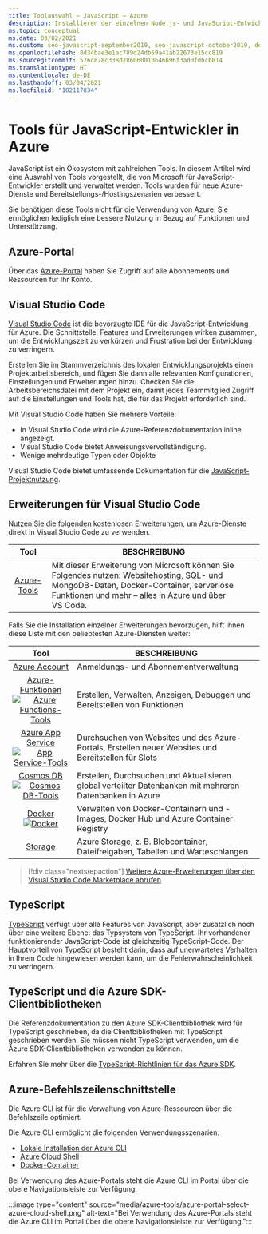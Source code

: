```yaml
---
title: Toolauswahl – JavaScript – Azure
description: Installieren der einzelnen Node.js- und JavaScript-Entwicklungstools in Azure
ms.topic: conceptual
ms.date: 03/02/2021
ms.custom: seo-javascript-september2019, seo-javascript-october2019, devx-track-js
ms.openlocfilehash: 8d34bae3e1ac789d24db59a41ab22673e15cc819
ms.sourcegitcommit: 576c878c338d286060010646b96f3ad0fdbcb814
ms.translationtype: HT
ms.contentlocale: de-DE
ms.lasthandoff: 03/04/2021
ms.locfileid: "102117834"
---
```

# <a name="tools-for-javascript-developers-on-azure"></a>Tools für JavaScript-Entwickler in Azure 

JavaScript ist ein Ökosystem mit zahlreichen Tools. In diesem Artikel wird eine Auswahl von Tools vorgestellt, die von Microsoft für JavaScript-Entwickler erstellt und verwaltet werden. Tools wurden für neue Azure-Dienste und Bereitstellungs-/Hostingszenarien verbessert. 

Sie benötigen diese Tools nicht für die Verwendung von Azure. Sie ermöglichen lediglich eine bessere Nutzung in Bezug auf Funktionen und Unterstützung. 

## <a name="azure-portal"></a>Azure-Portal

Über das [Azure-Portal](https://portal.azure.com/) haben Sie Zugriff auf alle Abonnements und Ressourcen für Ihr Konto. 

## <a name="visual-studio-code"></a>Visual Studio Code

[Visual Studio Code](https://code.visualstudio.com) ist die bevorzugte IDE für die JavaScript-Entwicklung für Azure. Die Schnittstelle, Features und Erweiterungen wirken zusammen, um die Entwicklungszeit zu verkürzen und Frustration bei der Entwicklung zu verringern. 

Erstellen Sie im Stammverzeichnis des lokalen Entwicklungsprojekts einen Projektarbeitsbereich, und fügen Sie dann alle relevanten Konfigurationen, Einstellungen und Erweiterungen hinzu. Checken Sie die Arbeitsbereichsdatei mit dem Projekt ein, damit jedes Teammitglied Zugriff auf die Einstellungen und Tools hat, die für das Projekt erforderlich sind.

Mit Visual Studio Code haben Sie mehrere Vorteile:

* In Visual Studio Code wird die Azure-Referenzdokumentation inline angezeigt.
* Visual Studio Code bietet Anweisungsvervollständigung.
* Wenige mehrdeutige Typen oder Objekte

Visual Studio Code bietet umfassende Dokumentation für die [JavaScript-Projektnutzung](https://code.visualstudio.com/docs/nodejs/working-with-javascript). 

## <a name="visual-studio-code-extensions"></a>Erweiterungen für Visual Studio Code

Nutzen Sie die folgenden kostenlosen Erweiterungen, um Azure-Dienste direkt in Visual Studio Code zu verwenden.

| Tool | BESCHREIBUNG  |
|:---------:|---------|
|[Azure-Tools](https://marketplace.visualstudio.com/items?itemName=ms-vscode.vscode-node-azure-pack)|Mit dieser Erweiterung von Microsoft können Sie Folgendes nutzen: Websitehosting, SQL- und MongoDB-Daten, Docker-Container, serverlose Funktionen und mehr – alles in Azure und über VS Code.|

Falls Sie die Installation einzelner Erweiterungen bevorzugen, hilft Ihnen diese Liste mit den beliebtesten Azure-Diensten weiter:

| Tool | BESCHREIBUNG  |
|:---------:|---------|
| [Azure Account](https://marketplace.visualstudio.com/items?itemName=ms-vscode.azure-account)| Anmeldungs- und Abonnementverwaltung|
| [Azure-Funktionen](https://marketplace.visualstudio.com/items?itemName=ms-azuretools.vscode-azurefunctions "Link zur Azure Functions-Erweiterung") <br> [![Azure Functions-Tools](media/node-azure-tools/icon-azure-functions.png)](https://marketplace.visualstudio.com/items?itemName=ms-azuretools.vscode-azurefunctions) | Erstellen, Verwalten, Anzeigen, Debuggen und Bereitstellen von Funktionen|
| [Azure App Service](https://marketplace.visualstudio.com/items?itemName=ms-azuretools.vscode-azureappservice "Link zur Azure App Service-Erweiterung") <br> [![App Service-Tools](media/node-azure-tools/icon-azure-app-service.png)](https://marketplace.visualstudio.com/items?itemName=ms-azuretools.vscode-azureappservice) | Durchsuchen von Websites und des Azure-Portals, Erstellen neuer Websites und Bereitstellen für Slots |
| [Cosmos DB](https://marketplace.visualstudio.com/items?itemName=ms-azuretools.vscode-cosmosdb "Link zur Cosmos DB-Erweiterung" )  <br> [![Cosmos DB-Tools](media/node-azure-tools/icon-cosmos-db.png)](https://marketplace.visualstudio.com/items?itemName=ms-azuretools.vscode-cosmosdb)| Erstellen, Durchsuchen und Aktualisieren global verteilter Datenbanken mit mehreren Datenbanken in Azure |
| [Docker](https://marketplace.visualstudio.com/items?itemName=formulahendry.docker-explorer)   <br> [![Docker](media/node-azure-tools/icon-docker.png)](https://marketplace.visualstudio.com/items?itemName=formulahendry.docker-explorer)| Verwalten von Docker-Containern und -Images, Docker Hub und Azure Container Registry |
|[Storage](https://marketplace.visualstudio.com/items?itemName=ms-azuretools.vscode-azurestorage)|Azure Storage, z. B. Blobcontainer, Dateifreigaben, Tabellen und Warteschlangen|

> [!div class="nextstepaction"]
> [Weitere Azure-Erweiterungen über den Visual Studio Code Marketplace abrufen](https://marketplace.visualstudio.com/search?term=azure&target=VSCode&category=All%20categories&sortBy=Relevance)


## <a name="typescript"></a>TypeScript

[TypeScript](https://www.typescriptlang.org/download) verfügt über alle Features von JavaScript, aber zusätzlich noch über eine weitere Ebene: das Typsystem von TypeScript. Ihr vorhandener funktionierender JavaScript-Code ist gleichzeitig TypeScript-Code. Der Hauptvorteil von TypeScript besteht darin, dass auf unerwartetes Verhalten in Ihrem Code hingewiesen werden kann, um die Fehlerwahrscheinlichkeit zu verringern.

## <a name="typescript-and-the-azure-sdk-client-libraries"></a>TypeScript und die Azure SDK-Clientbibliotheken

Die Referenzdokumentation zu den Azure SDK-Clientbibliothek wird für TypeScript geschrieben, da die Clientbibliotheken mit TypeScript geschrieben werden. Sie müssen nicht TypeScript verwenden, um die Azure SDK-Clientbibliotheken verwenden zu können. 

Erfahren Sie mehr über die [TypeScript-Richtlinien für das Azure SDK](https://azure.github.io/azure-sdk/typescript_introduction.html).


## <a name="azure-cli"></a>Azure-Befehlszeilenschnittstelle
Die Azure CLI ist für die Verwaltung von Azure-Ressourcen über die Befehlszeile optimiert. 

Die Azure CLI ermöglicht die folgenden Verwendungsszenarien:

* [Lokale Installation der Azure CLI](/cli/azure/install-az-cli2)
* [Azure Cloud Shell](https://shell.azure.com/)
* [Docker-Container](/cli/azure/run-azure-cli-docker)

Bei Verwendung des Azure-Portals steht die Azure CLI im Portal über die obere Navigationsleiste zur Verfügung.

:::image type="content" source="media/azure-tools/azure-portal-select-azure-cloud-shell.png" alt-text="Bei Verwendung des Azure-Portals steht die Azure CLI im Portal über die obere Navigationsleiste zur Verfügung.":::

